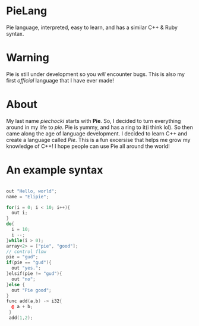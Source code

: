 # PieLang
Pie language, interpreted, easy to learn, and has a similar C++ & Ruby syntax.


# Warning
Pie is still under development so you *will* encounter bugs. 
This is also my first *official* language that I have ever made!

# About
My last name *piechocki* starts with **Pie**. So, I decided to turn everything around in my life to *pie*. Pie is yummy, and has a ring to it(i think lol). So then came along the age of language development. I decided to learn C++ and create a language called *Pie*. This is a fun excersise that helps me grow my knowledge of C++! I hope people can use Pie all around the world!



# An example syntax
```cpp

out "Hello, world";
name = "Elipie";

for(i = 0; i < 10; i++){
  out i;
}
do{
  i = 10;
  i --;
}while(i > 0);
array<2> = ["pie", "good"];
// control flow
pie = "gud";
if(pie == "gud"){
  out "yes.";
}elsif(pie != "gud"){
  out "no";
}else {
  out "Pie good";
}
func add(a,b) -> i32{
  @ a + b;
 }
 add(1,2);
 
```
